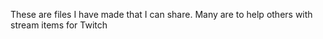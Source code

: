 These are files I have made that I can share.  Many are to help others with stream items for Twitch
